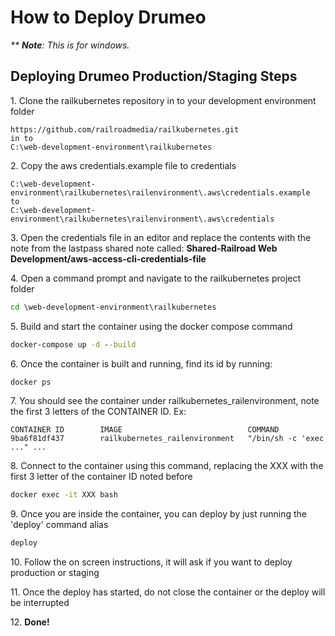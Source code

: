 # How to Deploy Drumeo

*\*\* **Note**: This is for windows.*

## Deploying Drumeo Production/Staging Steps

1\. Clone the railkubernetes repository in to your development environment folder 
```text
https://github.com/railroadmedia/railkubernetes.git
in to
C:\web-development-environment\railkubernetes
```

2\. Copy the aws credentials.example file to credentials
```text
C:\web-development-environment\railkubernetes\railenvironment\.aws\credentials.example
to
C:\web-development-environment\railkubernetes\railenvironment\.aws\credentials
```

3\. Open the credentials file in an editor and replace the contents with the note from the lastpass shared note called: **Shared-Railroad Web Development/aws-access-cli-credentials-file**

4\. Open a command prompt and navigate to the railkubernetes project folder
```cmd
cd \web-development-environment\railkubernetes
```

5\. Build and start the container using the docker compose command
```cmd
docker-compose up -d --build
```

6\. Once the container is built and running, find its id by running:
```cmd
docker ps
```

7\. You should see the container under railkubernetes_railenvironment, note the first 3 letters of the CONTAINER ID. Ex:
```text
CONTAINER ID        IMAGE                            COMMAND
9ba6f81df437        railkubernetes_railenvironment   "/bin/sh -c 'exec ..." ...

```

8\. Connect to the container using this command, replacing the XXX with the first 3 letter of the container ID noted before
```cmd
docker exec -it XXX bash
```

9\. Once you are inside the container, you can deploy by just running the 'deploy' command alias
```cmd
deploy
```

10\. Follow the on screen instructions, it will ask if you want to deploy production or staging

11\. Once the deploy has started, do not close the container or the deploy will be interrupted

12\. **Done!**
